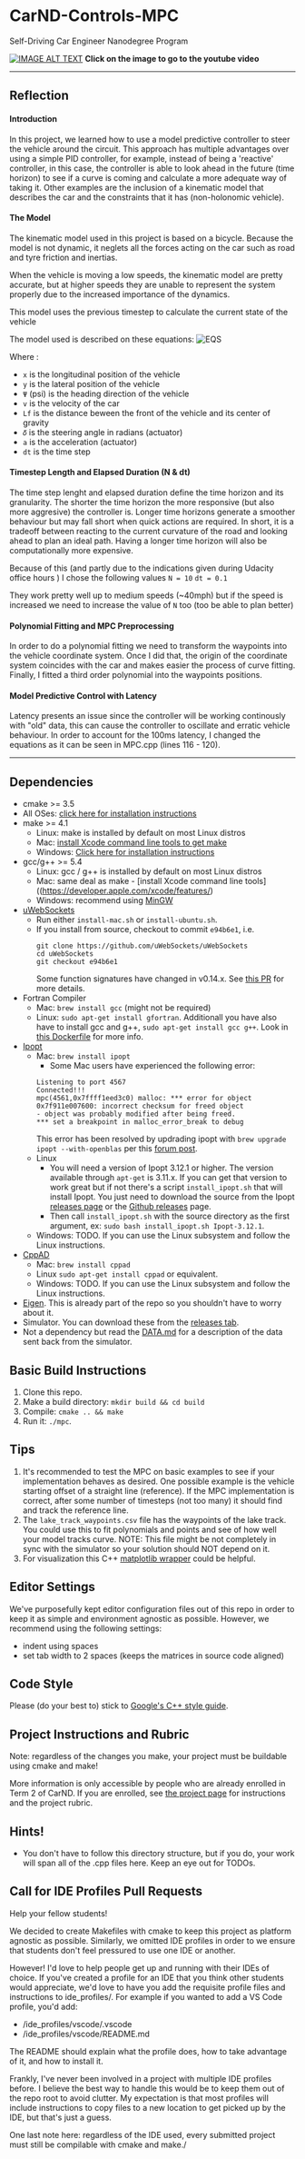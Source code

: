 # CarND-Controls-MPC
Self-Driving Car Engineer Nanodegree Program

[MAIN]: ./imgs/main_pic.png
[EQS]: ./imgs/kin_model_eqs.png


[![IMAGE ALT TEXT](./imgs/main_pic.png)](https://youtu.be/gYLFAwzJcTQ "MPC video")
**Click on the image to go to the youtube video**



---

## Reflection

#### Introduction

In this project, we learned how to use a model predictive controller to steer the vehicle around the circuit. This approach has multiple advantages over using a simple PID controller, for example, instead of being a 'reactive' controller, in this case, the controller is able to look ahead in the future (time horizon) to see if a curve is coming and calculate a more adequate way of taking it. Other examples are the inclusion of a kinematic model that describes the car and the constraints that it has (non-holonomic vehicle).

#### The Model
The kinematic model used in this project is based on a bicycle. Because the model is not dynamic, it neglets all the forces acting on the car such as road and tyre friction and inertias.

When the vehicle is moving a low speeds, the kinematic model are pretty accurate, but at higher speeds they are unable to represent the system properly due to the increased importance of the dynamics.

This model uses the previous timestep to calculate the current state of the vehicle

The model used is described on these equations:
![EQS]

Where :
 - `x` is the longitudinal position of the vehicle
 - `y` is the lateral position of the vehicle
 - `Ψ` (psi) is the heading direction of the vehicle
 - `v` is the velocity of the car
 - `Lf` is the distance beween the front of the vehicle and its center of gravity
 - `𝛿` is the steering angle in radians (actuator)
 - `a` is the acceleration (actuator)
 - `dt` is the time step




#### Timestep Length and Elapsed Duration (N & dt)

The time step lenght and elapsed duration define the time horizon and its granularity. The shorter the time horizon the more responsive (but also more aggresive) the controller is. Longer time horizons generate a smoother behaviour but may fall short when quick actions are required. In short, it is a tradeoff between reacting to the current curvature of the road and looking ahead to plan an ideal path. Having a longer time horizon will also be computationally more expensive.

Because of this (and partly due to the indications given during Udacity office hours ) I chose the following values
`N = 10`
`dt = 0.1`

They work pretty well up to medium speeds (~40mph) but if the speed is increased we need to increase the value of `N` too (too be able to plan better)


#### Polynomial Fitting and MPC Preprocessing

In order to do a polynomial fitting we need to transform the waypoints into the vehicle coordinate system. Once I did that, the origin of the coordinate system coincides with the car and makes easier the process of curve fitting. Finally, I fitted a third order polynomial into the waypoints positions.


#### Model Predictive Control with Latency

Latency presents an issue since the controller will be working continously with "old" data, this can cause the controller to oscillate and erratic vehicle behaviour.
In order to account for the 100ms latency, I changed the equations as it can be seen in MPC.cpp (lines 116 - 120).


---

## Dependencies

* cmake >= 3.5
 * All OSes: [click here for installation instructions](https://cmake.org/install/)
* make >= 4.1
  * Linux: make is installed by default on most Linux distros
  * Mac: [install Xcode command line tools to get make](https://developer.apple.com/xcode/features/)
  * Windows: [Click here for installation instructions](http://gnuwin32.sourceforge.net/packages/make.htm)
* gcc/g++ >= 5.4
  * Linux: gcc / g++ is installed by default on most Linux distros
  * Mac: same deal as make - [install Xcode command line tools]((https://developer.apple.com/xcode/features/)
  * Windows: recommend using [MinGW](http://www.mingw.org/)
* [uWebSockets](https://github.com/uWebSockets/uWebSockets)
  * Run either `install-mac.sh` or `install-ubuntu.sh`.
  * If you install from source, checkout to commit `e94b6e1`, i.e.
    ```
    git clone https://github.com/uWebSockets/uWebSockets
    cd uWebSockets
    git checkout e94b6e1
    ```
    Some function signatures have changed in v0.14.x. See [this PR](https://github.com/udacity/CarND-MPC-Project/pull/3) for more details.
* Fortran Compiler
  * Mac: `brew install gcc` (might not be required)
  * Linux: `sudo apt-get install gfortran`. Additionall you have also have to install gcc and g++, `sudo apt-get install gcc g++`. Look in [this Dockerfile](https://github.com/udacity/CarND-MPC-Quizzes/blob/master/Dockerfile) for more info.
* [Ipopt](https://projects.coin-or.org/Ipopt)
  * Mac: `brew install ipopt`
       +  Some Mac users have experienced the following error:
       ```
       Listening to port 4567
       Connected!!!
       mpc(4561,0x7ffff1eed3c0) malloc: *** error for object 0x7f911e007600: incorrect checksum for freed object
       - object was probably modified after being freed.
       *** set a breakpoint in malloc_error_break to debug
       ```
       This error has been resolved by updrading ipopt with
       ```brew upgrade ipopt --with-openblas```
       per this [forum post](https://discussions.udacity.com/t/incorrect-checksum-for-freed-object/313433/19).
  * Linux
    * You will need a version of Ipopt 3.12.1 or higher. The version available through `apt-get` is 3.11.x. If you can get that version to work great but if not there's a script `install_ipopt.sh` that will install Ipopt. You just need to download the source from the Ipopt [releases page](https://www.coin-or.org/download/source/Ipopt/) or the [Github releases](https://github.com/coin-or/Ipopt/releases) page.
    * Then call `install_ipopt.sh` with the source directory as the first argument, ex: `sudo bash install_ipopt.sh Ipopt-3.12.1`.
  * Windows: TODO. If you can use the Linux subsystem and follow the Linux instructions.
* [CppAD](https://www.coin-or.org/CppAD/)
  * Mac: `brew install cppad`
  * Linux `sudo apt-get install cppad` or equivalent.
  * Windows: TODO. If you can use the Linux subsystem and follow the Linux instructions.
* [Eigen](http://eigen.tuxfamily.org/index.php?title=Main_Page). This is already part of the repo so you shouldn't have to worry about it.
* Simulator. You can download these from the [releases tab](https://github.com/udacity/self-driving-car-sim/releases).
* Not a dependency but read the [DATA.md](./DATA.md) for a description of the data sent back from the simulator.


## Basic Build Instructions


1. Clone this repo.
2. Make a build directory: `mkdir build && cd build`
3. Compile: `cmake .. && make`
4. Run it: `./mpc`.

## Tips

1. It's recommended to test the MPC on basic examples to see if your implementation behaves as desired. One possible example
is the vehicle starting offset of a straight line (reference). If the MPC implementation is correct, after some number of timesteps
(not too many) it should find and track the reference line.
2. The `lake_track_waypoints.csv` file has the waypoints of the lake track. You could use this to fit polynomials and points and see of how well your model tracks curve. NOTE: This file might be not completely in sync with the simulator so your solution should NOT depend on it.
3. For visualization this C++ [matplotlib wrapper](https://github.com/lava/matplotlib-cpp) could be helpful.

## Editor Settings

We've purposefully kept editor configuration files out of this repo in order to
keep it as simple and environment agnostic as possible. However, we recommend
using the following settings:

* indent using spaces
* set tab width to 2 spaces (keeps the matrices in source code aligned)

## Code Style

Please (do your best to) stick to [Google's C++ style guide](https://google.github.io/styleguide/cppguide.html).

## Project Instructions and Rubric

Note: regardless of the changes you make, your project must be buildable using
cmake and make!

More information is only accessible by people who are already enrolled in Term 2
of CarND. If you are enrolled, see [the project page](https://classroom.udacity.com/nanodegrees/nd013/parts/40f38239-66b6-46ec-ae68-03afd8a601c8/modules/f1820894-8322-4bb3-81aa-b26b3c6dcbaf/lessons/b1ff3be0-c904-438e-aad3-2b5379f0e0c3/concepts/1a2255a0-e23c-44cf-8d41-39b8a3c8264a)
for instructions and the project rubric.

## Hints!

* You don't have to follow this directory structure, but if you do, your work
  will span all of the .cpp files here. Keep an eye out for TODOs.

## Call for IDE Profiles Pull Requests

Help your fellow students!

We decided to create Makefiles with cmake to keep this project as platform
agnostic as possible. Similarly, we omitted IDE profiles in order to we ensure
that students don't feel pressured to use one IDE or another.

However! I'd love to help people get up and running with their IDEs of choice.
If you've created a profile for an IDE that you think other students would
appreciate, we'd love to have you add the requisite profile files and
instructions to ide_profiles/. For example if you wanted to add a VS Code
profile, you'd add:

* /ide_profiles/vscode/.vscode
* /ide_profiles/vscode/README.md

The README should explain what the profile does, how to take advantage of it,
and how to install it.

Frankly, I've never been involved in a project with multiple IDE profiles
before. I believe the best way to handle this would be to keep them out of the
repo root to avoid clutter. My expectation is that most profiles will include
instructions to copy files to a new location to get picked up by the IDE, but
that's just a guess.

One last note here: regardless of the IDE used, every submitted project must
still be compilable with cmake and make./

